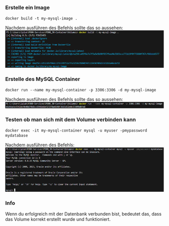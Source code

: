 ### **Erstelle ein Image**
```
docker build -t my-mysql-image .
```

Nachdem ausführen des Befehls sollte das so aussehen:
![Architecktur Docker](Screenshots/Image.png)

### **Erstelle des MySQL Container**
```
docker run --name my-mysql-container -p 3306:3306 -d my-mysql-image
```

Nachdem ausführen des Befehls sollte das so aussehen:
![Architecktur Docker](Screenshots/Container.png)

### **Testen ob man sich mit dem Volume verbinden kann**
```
docker exec -it my-mysql-container mysql -u myuser -pmypassword mydatabase
```

Nachdem ausführen des Befehls:
![Architecktur Docker](Screenshots/Ende.png)

### **Info**
Wenn du erfolgreich mit der Datenbank verbunden bist, bedeutet das, dass das Volume korrekt erstellt wurde und funktioniert.
